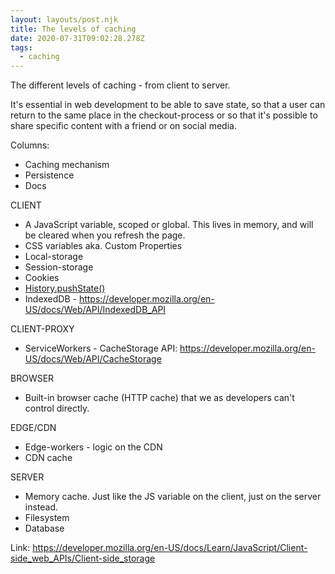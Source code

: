 ```yaml
---
layout: layouts/post.njk
title: The levels of caching
date: 2020-07-31T09:02:28.278Z
tags:
  - caching
---
```

The different levels of caching - from client to server.

It's essential in web development to be able to save state, so that a user can return to the same place in the checkout-process or so that it's possible to share specific content with a friend or on social media.

Columns: 

* Caching mechanism
* Persistence
* Docs



CLIENT

* A JavaScript variable, scoped or global. This lives in memory, and will be cleared when you refresh the page.
* CSS variables aka. Custom Properties
* Local-storage
* Session-storage
* Cookies
* [History.pushState()](https://developer.mozilla.org/en-US/docs/Web/API/History/pushState)
* IndexedDB - <https://developer.mozilla.org/en-US/docs/Web/API/IndexedDB_API>



CLIENT-PROXY

* ServiceWorkers - CacheStorage API: <https://developer.mozilla.org/en-US/docs/Web/API/CacheStorage>



BROWSER

* Built-in browser cache (HTTP cache) that we as developers can't control directly.



EDGE/CDN

* Edge-workers - logic on the CDN
* CDN cache



SERVER

* Memory cache. Just like the JS variable on the client, just on the server instead.
* Filesystem
* Database



Link: <https://developer.mozilla.org/en-US/docs/Learn/JavaScript/Client-side_web_APIs/Client-side_storage>
